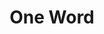 ---
title: One Word
slug: one-word
url: https://nureinwort.okj.name
githubUrl: https://github.com/mxlle/boardgame_app
thumbnailImage: /images/one-word-thumb.png
---